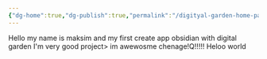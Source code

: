 ```yaml
---
{"dg-home":true,"dg-publish":true,"permalink":"/digityal-garden-home-page-1/","tags":["gardenEntry"],"dgPassFrontmatter":true}
---
```


Hello my name is maksim and my first create app obsidian with digital garden 
I'm very good project> im awewosme chenage!Q!!!!!
Heloo world
